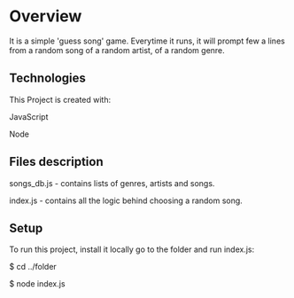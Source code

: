 # Overview
It is a simple 'guess song' game. Everytime it runs, it will prompt few a lines from a random song of a random artist, of a random genre.

## Technologies
This Project is created with:

JavaScript 

Node

## Files description
songs_db.js - contains lists of genres, artists and songs.

index.js - contains all the logic behind choosing a random song.

## Setup
To run this project, install it locally go to the folder and run index.js:

$ cd ../folder

$ node index.js
